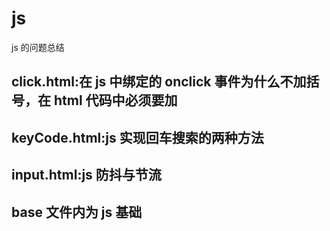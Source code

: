 # js

js 的问题总结

## click.html:在 js 中绑定的 onclick 事件为什么不加括号，在 html 代码中必须要加

## keyCode.html:js 实现回车搜索的两种方法

## input.html:js 防抖与节流

## base 文件内为 js 基础
